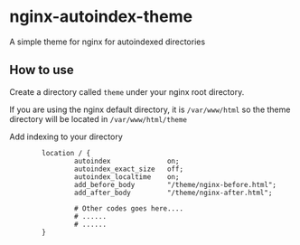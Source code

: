 # nginx-autoindex-theme
A simple theme for nginx for autoindexed directories

## How to use

Create a directory called `theme` under your nginx root directory.

If you are using the nginx default directory, it is `/var/www/html` so the theme directory will be located in `/var/www/html/theme`

Add indexing to your directory
```
        location / {
                autoindex              on;
                autoindex_exact_size   off;
                autoindex_localtime    on;
                add_before_body        "/theme/nginx-before.html";
                add_after_body         "/theme/nginx-after.html";

                # Other codes goes here....
                # ......
                # ......
        }
```
